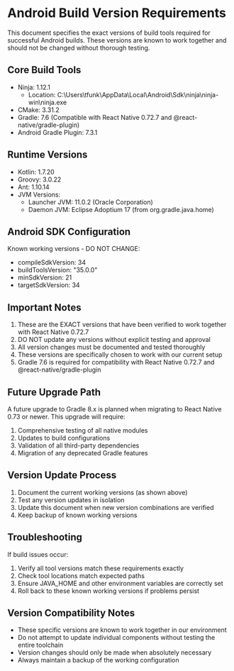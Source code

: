 # Android Build Version Requirements

This document specifies the exact versions of build tools required for successful Android builds. These versions are known to work together and should not be changed without thorough testing.

## Core Build Tools

- Ninja: 1.12.1
  - Location: C:\Users\tfunk\AppData\Local\Android\Sdk\ninja\ninja-win\ninja.exe
- CMake: 3.31.2
- Gradle: 7.6 (Compatible with React Native 0.72.7 and @react-native/gradle-plugin)
- Android Gradle Plugin: 7.3.1

## Runtime Versions

- Kotlin: 1.7.20
- Groovy: 3.0.22
- Ant: 1.10.14
- JVM Versions:
  - Launcher JVM: 11.0.2 (Oracle Corporation)
  - Daemon JVM: Eclipse Adoptium 17 (from org.gradle.java.home)

## Android SDK Configuration

Known working versions - DO NOT CHANGE:
- compileSdkVersion: 34
- buildToolsVersion: "35.0.0"
- minSdkVersion: 21
- targetSdkVersion: 34

## Important Notes

1. These are the EXACT versions that have been verified to work together with React Native 0.72.7
2. DO NOT update any versions without explicit testing and approval
3. All version changes must be documented and tested thoroughly
4. These versions are specifically chosen to work with our current setup
5. Gradle 7.6 is required for compatibility with React Native 0.72.7 and @react-native/gradle-plugin

## Future Upgrade Path

A future upgrade to Gradle 8.x is planned when migrating to React Native 0.73 or newer. This upgrade will require:
1. Comprehensive testing of all native modules
2. Updates to build configurations
3. Validation of all third-party dependencies
4. Migration of any deprecated Gradle features

## Version Update Process

1. Document the current working versions (as shown above)
2. Test any version updates in isolation
3. Update this document when new version combinations are verified
4. Keep backup of known working versions

## Troubleshooting

If build issues occur:
1. Verify all tool versions match these requirements exactly
2. Check tool locations match expected paths
3. Ensure JAVA_HOME and other environment variables are correctly set
4. Roll back to these known working versions if problems persist

## Version Compatibility Notes

- These specific versions are known to work together in our environment
- Do not attempt to update individual components without testing the entire toolchain
- Version changes should only be made when absolutely necessary
- Always maintain a backup of the working configuration
